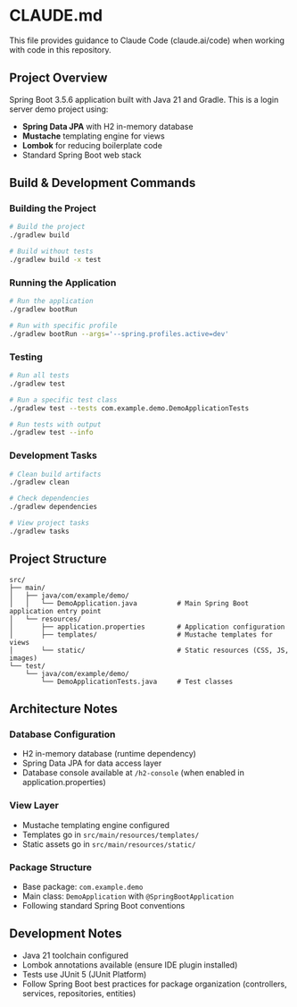 # CLAUDE.md

This file provides guidance to Claude Code (claude.ai/code) when working with code in this repository.

## Project Overview

Spring Boot 3.5.6 application built with Java 21 and Gradle. This is a login server demo project using:
- **Spring Data JPA** with H2 in-memory database
- **Mustache** templating engine for views
- **Lombok** for reducing boilerplate code
- Standard Spring Boot web stack

## Build & Development Commands

### Building the Project
```bash
# Build the project
./gradlew build

# Build without tests
./gradlew build -x test
```

### Running the Application
```bash
# Run the application
./gradlew bootRun

# Run with specific profile
./gradlew bootRun --args='--spring.profiles.active=dev'
```

### Testing
```bash
# Run all tests
./gradlew test

# Run a specific test class
./gradlew test --tests com.example.demo.DemoApplicationTests

# Run tests with output
./gradlew test --info
```

### Development Tasks
```bash
# Clean build artifacts
./gradlew clean

# Check dependencies
./gradlew dependencies

# View project tasks
./gradlew tasks
```

## Project Structure

```
src/
├── main/
│   ├── java/com/example/demo/
│   │   └── DemoApplication.java          # Main Spring Boot application entry point
│   └── resources/
│       ├── application.properties        # Application configuration
│       ├── templates/                    # Mustache templates for views
│       └── static/                       # Static resources (CSS, JS, images)
└── test/
    └── java/com/example/demo/
        └── DemoApplicationTests.java     # Test classes
```

## Architecture Notes

### Database Configuration
- H2 in-memory database (runtime dependency)
- Spring Data JPA for data access layer
- Database console available at `/h2-console` (when enabled in application.properties)

### View Layer
- Mustache templating engine configured
- Templates go in `src/main/resources/templates/`
- Static assets go in `src/main/resources/static/`

### Package Structure
- Base package: `com.example.demo`
- Main class: `DemoApplication` with `@SpringBootApplication`
- Following standard Spring Boot conventions

## Development Notes

- Java 21 toolchain configured
- Lombok annotations available (ensure IDE plugin installed)
- Tests use JUnit 5 (JUnit Platform)
- Follow Spring Boot best practices for package organization (controllers, services, repositories, entities)
